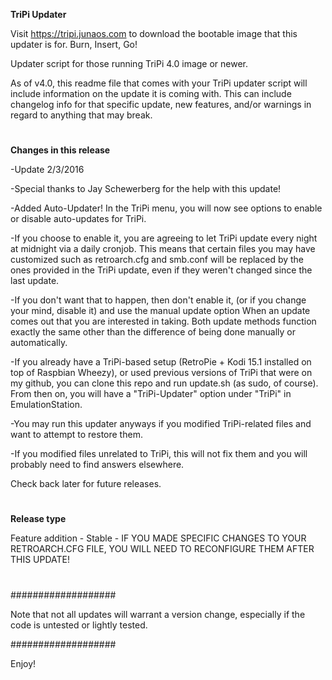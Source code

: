 **TriPi Updater**

Visit https://tripi.junaos.com to download the bootable image that this updater is for. Burn, Insert, Go!

Updater script for those running TriPi 4.0 image or newer.

As of v4.0, this readme file that comes with your TriPi updater script will include information on the update it is coming with.
This can include changelog info for that specific update, new features, and/or warnings in regard to anything that may break.

#

**Changes in this release**

-Update 2/3/2016

-Special thanks to Jay Schewerberg for the help with this update!

-Added Auto-Updater! In the TriPi menu, you will now see options to enable or disable auto-updates for TriPi.

-If you choose to enable it, you are agreeing to let TriPi update every night at midnight via a daily cronjob. This means that certain files you may have customized such as retroarch.cfg and smb.conf will be replaced by the ones provided in the TriPi update, even if they weren't changed since the last update.

-If you don't want that to happen, then don't enable it, (or if you change your mind, disable it) and use the manual update option When an update comes out that you are interested in taking. Both update methods function exactly the same other than the difference of being done manually or automatically.


-If you already have a TriPi-based setup (RetroPie + Kodi 15.1 installed on top of Raspbian Wheezy), or used previous versions of TriPi that were on my github, you can clone this repo and run update.sh (as sudo, of course). From then on, you will have a "TriPi-Updater" option under "TriPi" in EmulationStation.

-You may run this updater anyways if you modified TriPi-related files and want to attempt to restore them.

-If you modified files unrelated to TriPi, this will not fix them and you will probably need to find answers elsewhere.

Check back later for future releases.

#

#

**Release type**

Feature addition - Stable -
IF YOU MADE SPECIFIC CHANGES TO YOUR RETROARCH.CFG FILE, YOU WILL NEED TO RECONFIGURE THEM AFTER THIS UPDATE!
#

#

###################

Note that not all updates will warrant a version change, especially if the code is untested or lightly tested.

###################

Enjoy!
